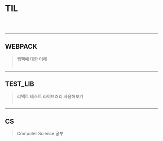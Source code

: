 # TIL

<BR><BR>

---
## WEBPACK
> 웹펙에 대한 이해
<BR><BR>

---
## TEST_LIB
> 리액트 테스트 라이브러리 사용해보기
<BR><BR>

---
## CS
> Computer Science 공부
